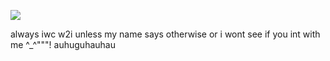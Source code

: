 ![](https://komarev.com/ghpvc/?username=particleofgod&label=BTs&color=000000&style=plastic)

always iwc
w2i unless my name says otherwise or i wont see if you int with me ^_^"""!
auhuguhauhau

